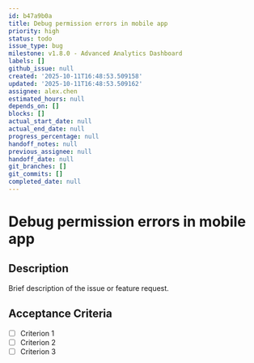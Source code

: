 ```yaml
---
id: b47a9b0a
title: Debug permission errors in mobile app
priority: high
status: todo
issue_type: bug
milestone: v1.8.0 - Advanced Analytics Dashboard
labels: []
github_issue: null
created: '2025-10-11T16:48:53.509158'
updated: '2025-10-11T16:48:53.509162'
assignee: alex.chen
estimated_hours: null
depends_on: []
blocks: []
actual_start_date: null
actual_end_date: null
progress_percentage: null
handoff_notes: null
previous_assignee: null
handoff_date: null
git_branches: []
git_commits: []
completed_date: null
---
```


# Debug permission errors in mobile app

## Description

Brief description of the issue or feature request.

## Acceptance Criteria

- [ ] Criterion 1
- [ ] Criterion 2
- [ ] Criterion 3
